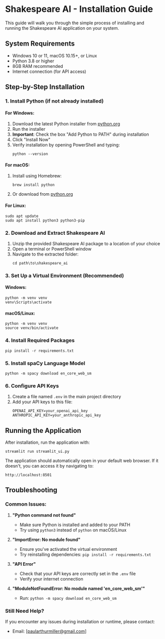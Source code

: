 # Shakespeare AI - Installation Guide

This guide will walk you through the simple process of installing and running the Shakespeare AI application on your system.

## System Requirements

- Windows 10 or 11, macOS 10.15+, or Linux
- Python 3.8 or higher
- 8GB RAM recommended
- Internet connection (for API access)

## Step-by-Step Installation

### 1. Install Python (if not already installed)

#### For Windows:
1. Download the latest Python installer from [python.org](https://www.python.org/downloads/)
2. Run the installer
3. **Important**: Check the box "Add Python to PATH" during installation
4. Click "Install Now"
5. Verify installation by opening PowerShell and typing:
   ```
   python --version
   ```

#### For macOS:
1. Install using Homebrew:
   ```
   brew install python
   ```
2. Or download from [python.org](https://www.python.org/downloads/)

#### For Linux:
```
sudo apt update
sudo apt install python3 python3-pip
```

### 2. Download and Extract Shakespeare AI

1. Unzip the provided Shakespeare AI package to a location of your choice
2. Open a terminal or PowerShell window
3. Navigate to the extracted folder:
   ```
   cd path\to\shakespeare_ai
   ```

### 3. Set Up a Virtual Environment (Recommended)

#### Windows:
```
python -m venv venv
venv\Scripts\activate
```

#### macOS/Linux:
```
python -m venv venv
source venv/bin/activate
```

### 4. Install Required Packages

```
pip install -r requirements.txt
```

### 5. Install spaCy Language Model

```
python -m spacy download en_core_web_sm
```

### 6. Configure API Keys

1. Create a file named `.env` in the main project directory
2. Add your API keys to this file:
   ```
   OPENAI_API_KEY=your_openai_api_key
   ANTHROPIC_API_KEY=your_anthropic_api_key
   ```

## Running the Application

After installation, run the application with:

```
streamlit run streamlit_ui.py
```

The application should automatically open in your default web browser. If it doesn't, you can access it by navigating to:
```
http://localhost:8501
```

## Troubleshooting

### Common Issues:

1. **"Python command not found"**
   - Make sure Python is installed and added to your PATH
   - Try using `python3` instead of `python` on macOS/Linux

2. **"ImportError: No module found"**
   - Ensure you've activated the virtual environment
   - Try reinstalling dependencies: `pip install -r requirements.txt`

3. **"API Error"**
   - Check that your API keys are correctly set in the `.env` file
   - Verify your internet connection

4. **"ModuleNotFoundError: No module named 'en_core_web_sm'"**
   - Run: `python -m spacy download en_core_web_sm`

### Still Need Help?

If you encounter any issues during installation or runtime, please contact:
- Email: [paularthurmiller@gmail.com]
